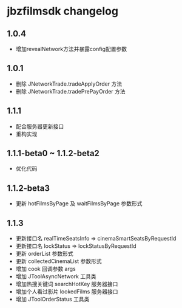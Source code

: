 # jbzfilmsdk changelog

## 1.0.4
  * 增加revealNetwork方法并暴露config配置参数

## 1.0.1
  * 删除 JNetworkTrade.tradeApplyOrder  方法
  * 删除 JNetworkTrade.tradePrePayOrder 方法
  
## 1.1.1
  * 配合服务器更新接口
  * 重构实现
  
## 1.1.1-beta0 ~ 1.1.2-beta2
  * 优化代码
  
## 1.1.2-beta3
  * 更新 hotFilmsByPage 及 waitFilmsByPage 参数形式
  

## 1.1.3
  * 更新接口名  realTimeSeatsInfo => cinemaSmartSeatsByRequestId
  * 更新接口名  lockStatus => lockStatusByRequestId
  * 更新 orderList 参数形式
  * 更新 collectedCinemaList 参数形式
  * 增加 cook 回调参数 args
  * 增加 JToolAsyncNetwork 工具类
  * 增加热搜关键词 searchHotKey 服务器接口
  * 增加个人看过影片 lookedFilms 服务器接口
  * 增加 JToolOrderStatus 工具类
